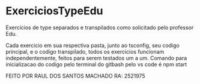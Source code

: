 # ExerciciosTypeEdu
Exercícios de type separados e transpilados como solicitado pelo professor Edu.

Cada exercicio em sua respectiva pasta, junto ao tsconfig, seu codigo principal, e o codigo transpilado, todos os exercicios funcionam independentemente, feitos para serem testados um a um.
Comando para inicializacao do codigo pelo terminal do gitbash pelo vs code é npm start


FEITO POR RAUL DOS SANTOS MACHADO 
RA: 2521975
